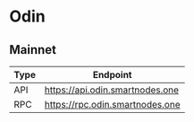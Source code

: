 # Odin
## Mainnet
Type | Endpoint
------------ | -------------
API | https://api.odin.smartnodes.one
RPC | https://rpc.odin.smartnodes.one

